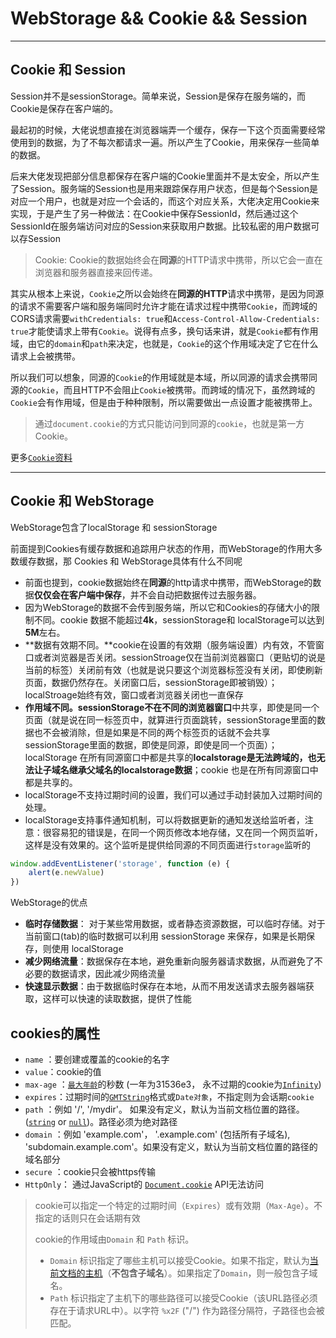 # WebStorage && Cookie && Session

---

## Cookie 和 Session

Session并不是sessionStorage。简单来说，Session是保存在服务端的，而Cookie是保存在客户端的。

最起初的时候，大佬说想直接在浏览器端弄一个缓存，保存一下这个页面需要经常使用到的数据，为了不每次都请求一遍。所以产生了Cookie，用来保存一些简单的数据。

后来大佬发现把部分信息都保存在客户端的Cookie里面并不是太安全，所以产生了Session。服务端的Session也是用来跟踪保存用户状态，但是每个Session是对应一个用户，也就是对应一个会话的，而这个对应关系，大佬决定用Cookie来实现，于是产生了另一种做法：在Cookie中保存SessionId，然后通过这个SessionId在服务端访问对应的Session来获取用户数据。比较私密的用户数据可以存Session

> Cookie: Cookie的数据始终会在**同源**的HTTP请求中携带，所以它会一直在浏览器和服务器直接来回传递。

其实从根本上来说，`Cookie`之所以会始终在**同源的HTTP**请求中携带，是因为同源的请求不需要客户端和服务端同时允许才能在请求过程中携带`Cookie`，而跨域的CORS请求需要`withCredentials: true`和`Access-Control-Allow-Credentials: true`才能使请求上带有`Cookie`。说得有点多，换句话来讲，就是`Cookie`都有作用域，由它的`domain`和`path`来决定，也就是，`Cookie`的这个作用域决定了它在什么请求上会被携带。

所以我们可以想象，同源的`Cookie`的作用域就是本域，所以同源的请求会携带同源的`Cookie`，而且HTTP不会阻止`Cookie`被携带。而跨域的情况下，虽然跨域的`Cookie`会有作用域，但是由于种种限制，所以需要做出一点设置才能被携带上。

> 通过`document.cookie`的方式只能访问到同源的`cookie`，也就是第一方Cookie。


更多[`Cookie`资料](https://developer.mozilla.org/zh-CN/docs/Web/HTTP/Cookies)

---

## Cookie 和 WebStorage

WebStorage包含了localStorage 和 sessionStorage

前面提到Cookies有缓存数据和追踪用户状态的作用，而WebStorage的作用大多数缓存数据，那 Cookies 和 WebStorage具体有什么不同呢

- 前面也提到，cookie数据始终在**同源**的http请求中携带，而WebStorage的数据**仅仅会在客户端中保存**，并不会自动把数据传过去服务器。
- 因为WebStorage的数据不会传到服务端，所以它和Cookies的存储大小的限制不同。cookie 数据不能超过**4k**，sessionStorage和 localStorage可以达到**5M**左右。
- **数据有效期不同。**cookie在设置的有效期（服务端设置）内有效，不管窗口或者浏览器是否关闭。sessionStroage仅在当前浏览器窗口（更贴切的说是当前的标签）关闭前有效（也就是说只要这个浏览器标签没有关闭，即使刷新页面，数据仍然存在。关闭窗口后，sessionStorage即被销毁）；localStroage始终有效，窗口或者浏览器关闭也一直保存
- **作用域不同。**sessionStorage不在不同的浏览器**窗口**中共享，即使是同一个页面（就是说在同一标签页中，就算进行页面跳转，sessionStorage里面的数据也不会被消除，但是如果是不同的两个标签页的话就不会共享sessionStorage里面的数据，即使是同源，即使是同一个页面）；localStorage 在所有同源窗口中都是共享的**localstorage是无法跨域的，也无法让子域名继承父域名的localstorage数据**；cookie 也是在所有同源窗口中都是共享的。
- localStorage不支持过期时间的设置，我们可以通过手动封装加入过期时间的处理。
- localStorage支持事件通知机制，可以将数据更新的通知发送给监听者，注意：很容易犯的错误是，在同一个网页修改本地存储，又在同一个网页监听，这样是没有效果的。这个监听是提供给同源的不同页面进行`storage`监听的

```js
window.addEventListener('storage', function (e) {
	alert(e.newValue)
})
```

WebStorage的优点

- **临时存储数据**： 对于某些常用数据，或者静态资源数据，可以临时存储。对于当前窗口(tab)的临时数据可以利用 sessionStorage 来保存，如果是长期保存，则使用 localStorage
- **减少网络流量**：数据保存在本地，避免重新向服务器请求数据，从而避免了不必要的数据请求，因此减少网络流量
- **快速显示数据**：由于数据临时保存在本地，从而不用发送请求去服务器端获取，这样可以快速的读取数据，提供了性能




## cookies的属性

- `name` ：要创建或覆盖的cookie的名字
- `value`：cookie的值
- `max-age` ：[`最大年龄`](https://developer.mozilla.org/zh-CN/docs/Web/API/Document/cookie#new-cookie_max-age)的秒数 (一年为31536e3， 永不过期的cookie为[`Infinity`](https://developer.mozilla.org/en-US/docs/JavaScript/Reference/Global_Objects/Infinity)) 
- `expires`：过期时间的[`GMTString`](https://developer.mozilla.org/en-US/docs/JavaScript/Reference/Global_Objects/Date/toGMTString)格式或`Date对象`，不指定则为会话期`cookie`
- `path` ：例如 '/', '/mydir'。 如果没有定义，默认为当前文档位置的路径。([`string`](https://developer.mozilla.org/en-US/docs/JavaScript/Reference/Global_Objects/String) or [`null`](https://developer.mozilla.org/en-US/docs/Web/JavaScript/Reference/Global_Objects/null))。路径必须为绝对路径
- `domain` ：例如 'example.com'， '.example.com' (包括所有子域名), 'subdomain.example.com'。如果没有定义，默认为当前文档位置的路径的域名部分
- `secure` ：cookie只会被https传输
- `HttpOnly`： 通过JavaScript的 [`Document.cookie`](https://developer.mozilla.org/zh-CN/docs/Web/API/Document/cookie) API无法访问



> cookie可以指定一个特定的过期时间（`Expires`）或有效期（`Max-Age`）。不指定的话则只在会话期有效
>
> cookie的作用域由`Domain` 和 `Path` 标识。
>
> - `Domain` 标识指定了哪些主机可以接受Cookie。如果不指定，默认为[当前文档的主机](https://developer.mozilla.org/en-US/docs/Web/API/Document/location)（**不包含子域名**）。如果指定了`Domain`，则一般包含子域名。
> - `Path` 标识指定了主机下的哪些路径可以接受Cookie（该URL路径必须存在于请求URL中）。以字符 `%x2F` ("/") 作为路径分隔符，子路径也会被匹配。

